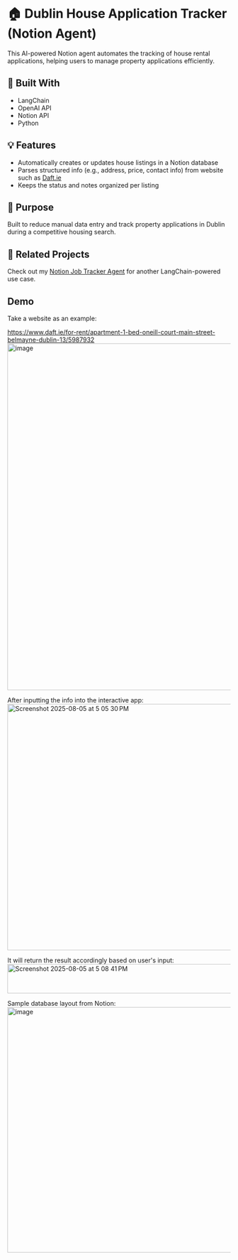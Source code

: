 # 🏠 Dublin House Application Tracker (Notion Agent)

This AI-powered Notion agent automates the tracking of house rental applications, helping users to manage property applications efficiently.

## 🔧 Built With
- LangChain
- OpenAI API
- Notion API
- Python

## 💡 Features
- Automatically creates or updates house listings in a Notion database
- Parses structured info (e.g., address, price, contact info) from website such as [Daft.ie](https://www.daft.ie)
- Keeps the status and notes organized per listing

## 🚀 Purpose
Built to reduce manual data entry and track property applications in Dublin during a competitive housing search.

## 📁 Related Projects
Check out my [Notion Job Tracker Agent](https://github.com/lawrencceee/LangChain_notion_agent) for another LangChain-powered use case.

## Demo
Take a website as an example:

https://www.daft.ie/for-rent/apartment-1-bed-oneill-court-main-street-belmayne-dublin-13/5987932
<img width="1046" height="781" alt="image" src="https://github.com/user-attachments/assets/dd98c485-02bf-4d72-80e9-591eadbad19c" />

After inputting the info into the interactive app:
<img width="745" height="555" alt="Screenshot 2025-08-05 at 5 05 30 PM" src="https://github.com/user-attachments/assets/16944f97-154e-4d1f-92a4-56c47e156b96" />

It will return the result accordingly based on user's input:
<img width="712" height="66" alt="Screenshot 2025-08-05 at 5 08 41 PM" src="https://github.com/user-attachments/assets/62296e3d-e655-4341-95e3-0a08694f70ce" />

Sample database layout from Notion:
<img width="1199" height="553" alt="image" src="https://github.com/user-attachments/assets/9c92bb09-24ed-4e80-b508-4498df1723e7" />



